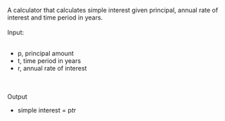 A calculator that calculates simple interest given principal, annual rate of interest and time period in years.<br><br>
Input:<br><br>
   - p, principal amount
   - t, time period in years
   - r, annual rate of interest

<br><br>
Output
   - simple interest = p*t*r
